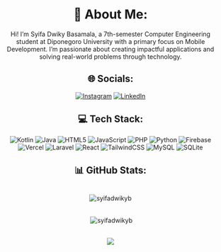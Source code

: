 <div align="center">

# 💫 About Me:
Hi! I’m Syifa Dwiky Basamala, a 7th-semester Computer Engineering student at Diponegoro University with a primary focus on Mobile Development. I’m passionate about creating impactful applications and solving real-world problems through technology.

## 🌐 Socials:
[![Instagram](https://img.shields.io/badge/Instagram-%23E4405F.svg?logo=Instagram&logoColor=white)](https://instagram.com/_dwikyb) [![LinkedIn](https://img.shields.io/badge/LinkedIn-%230077B5.svg?logo=linkedin&logoColor=white)](https://linkedin.com/in/syifadwikybasamala)

## 💻 Tech Stack:
![Kotlin](https://img.shields.io/badge/kotlin-%237F52FF.svg?style=for-the-badge&logo=kotlin&logoColor=white) ![Java](https://img.shields.io/badge/java-%23ED8B00.svg?style=for-the-badge&logo=openjdk&logoColor=white) ![HTML5](https://img.shields.io/badge/html5-%23E34F26.svg?style=for-the-badge&logo=html5&logoColor=white) ![JavaScript](https://img.shields.io/badge/javascript-%23323330.svg?style=for-the-badge&logo=javascript&logoColor=%23F7DF1E) ![PHP](https://img.shields.io/badge/php-%23777BB4.svg?style=for-the-badge&logo=php&logoColor=white) ![Python](https://img.shields.io/badge/python-3670A0?style=for-the-badge&logo=python&logoColor=ffdd54) ![Firebase](https://img.shields.io/badge/firebase-%23039BE5.svg?style=for-the-badge&logo=firebase) ![Vercel](https://img.shields.io/badge/vercel-%23000000.svg?style=for-the-badge&logo=vercel&logoColor=white) ![Laravel](https://img.shields.io/badge/laravel-%23FF2D20.svg?style=for-the-badge&logo=laravel&logoColor=white) ![React](https://img.shields.io/badge/react-%2320232a.svg?style=for-the-badge&logo=react&logoColor=%2361DAFB) ![TailwindCSS](https://img.shields.io/badge/tailwindcss-%2338B2AC.svg?style=for-the-badge&logo=tailwind-css&logoColor=white) ![MySQL](https://img.shields.io/badge/mysql-4479A1.svg?style=for-the-badge&logo=mysql&logoColor=white) ![SQLite](https://img.shields.io/badge/sqlite-%2307405e.svg?style=for-the-badge&logo=sqlite&logoColor=white)

## 📊 GitHub Stats:
<div align="center"> 
	<br/> 
	<img align="center" src="https://github-readme-stats-eight-theta.vercel.app/api/top-langs?username=syifadwikyb&show_icons=true&locale=en&layout=compact&theme=tokyonight" alt="syifadwikyb" />
</div>

<p align="center"> 
	<br/> 
	&nbsp;<img align="center" src="https://github-readme-stats-eight-theta.vercel.app/api?username=syifadwikyb&show_icons=true&locale=en&theme=tokyonight" alt="syifadwikyb" />
</p>

<div align="center">
	<br/>
	<a href="https://github.com/syifadwikyb">
	<img src="https://github-readme-streak-stats.herokuapp.com?user=syifadwikyb&theme=dark&hide_border=true&border_radius=5&date_format=M%20j%5B%2C%20Y%5D"/>
	</a>
</div>

</div>

